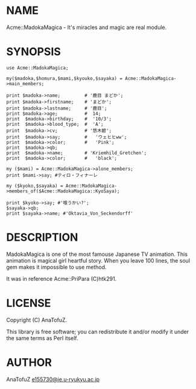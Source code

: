 # NAME

Acme::MadokaMagica - It's miracles and magic are real module.

# SYNOPSIS

    use Acme::MadokaMagica;

    my($madoka,$homura,$mami,$kyouko,$sayaka) = Acme::MadokaMagica->main_members;

    print $madoka->name;         # '鹿目 まどか';
    print $madoka->firstname;    # 'まどか';
    print $madoka->lastname;     # '鹿目';
    print $madoka->age;          #  14;
    print  $madoka->birthday;    #  '10/3';
    print  $madoka->blood_type;  #  'A';
    print  $madoka->cv;          # '悠木碧';
    print  $madoka->say;         #   'ウェヒヒww';
    print  $madoka->color;       #   'Pink';
    print  $madoka->qb;
    print  $madoka->name;        # 'Kriemhild_Gretchen';
    print  $madoka->color;       #   'black';

    my ($mami) = Acme::MadokaMagica->alone_members;
    print $mami->say; #ティロ・フィナーレ

    my ($kyoko,$sayaka) = Acme::MadokaMagica->members_of($Acme::MadokaMagica::KyoSaya);

    print $kyoko->say; #'喰うかい?';
    $sayaka->qb;
    print $sayaka->name; #'Oktavia_Von_Seckendorff'


# DESCRIPTION

MadokaMagica is one of the most famouse Japanese TV animation.
This animation is magical girl heartful story.
When you leave 100 lines, the soul gem makes it impossible to use method.

It was in reference Acme::PriPara (C)htk291.

# LICENSE

Copyright (C) AnaTofuZ.

This library is free software; you can redistribute it and/or modify
it under the same terms as Perl itself.

# AUTHOR

AnaTofuZ <e155730@ie.u-ryukyu.ac.jp>
